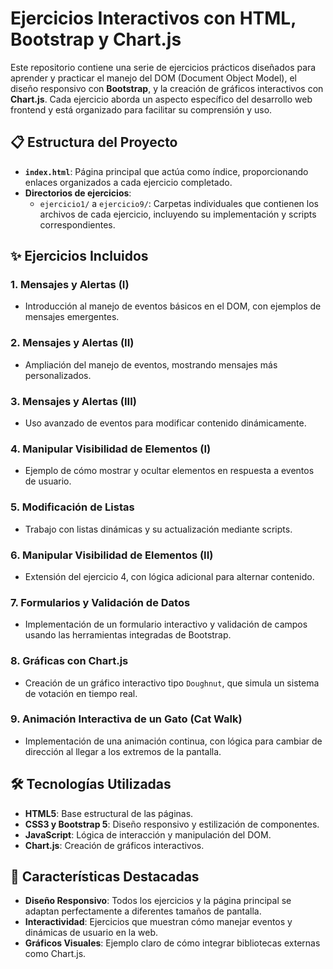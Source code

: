 # Ejercicios Interactivos con HTML, Bootstrap y Chart.js

Este repositorio contiene una serie de ejercicios prácticos diseñados para aprender y practicar el manejo del DOM (Document Object Model), el diseño responsivo con **Bootstrap**, y la creación de gráficos interactivos con **Chart.js**. Cada ejercicio aborda un aspecto específico del desarrollo web frontend y está organizado para facilitar su comprensión y uso.

## 📋 Estructura del Proyecto

- **`index.html`**: Página principal que actúa como índice, proporcionando enlaces organizados a cada ejercicio completado. 
- **Directorios de ejercicios**:
  - `ejercicio1/` a `ejercicio9/`: Carpetas individuales que contienen los archivos de cada ejercicio, incluyendo su implementación y scripts correspondientes.

## ✨ Ejercicios Incluidos

### **1. Mensajes y Alertas (I)**
- Introducción al manejo de eventos básicos en el DOM, con ejemplos de mensajes emergentes.

### **2. Mensajes y Alertas (II)**
- Ampliación del manejo de eventos, mostrando mensajes más personalizados.

### **3. Mensajes y Alertas (III)**
- Uso avanzado de eventos para modificar contenido dinámicamente.

### **4. Manipular Visibilidad de Elementos (I)**
- Ejemplo de cómo mostrar y ocultar elementos en respuesta a eventos de usuario.

### **5. Modificación de Listas**
- Trabajo con listas dinámicas y su actualización mediante scripts.

### **6. Manipular Visibilidad de Elementos (II)**
- Extensión del ejercicio 4, con lógica adicional para alternar contenido.

### **7. Formularios y Validación de Datos**
- Implementación de un formulario interactivo y validación de campos usando las herramientas integradas de Bootstrap.

### **8. Gráficas con Chart.js**
- Creación de un gráfico interactivo tipo `Doughnut`, que simula un sistema de votación en tiempo real.

### **9. Animación Interactiva de un Gato (Cat Walk)**
- Implementación de una animación continua, con lógica para cambiar de dirección al llegar a los extremos de la pantalla.

## 🛠️ Tecnologías Utilizadas

- **HTML5**: Base estructural de las páginas.
- **CSS3 y Bootstrap 5**: Diseño responsivo y estilización de componentes.
- **JavaScript**: Lógica de interacción y manipulación del DOM.
- **Chart.js**: Creación de gráficos interactivos.

## 🌟 Características Destacadas

- **Diseño Responsivo**: Todos los ejercicios y la página principal se adaptan perfectamente a diferentes tamaños de pantalla.
- **Interactividad**: Ejercicios que muestran cómo manejar eventos y dinámicas de usuario en la web.
- **Gráficos Visuales**: Ejemplo claro de cómo integrar bibliotecas externas como Chart.js.

